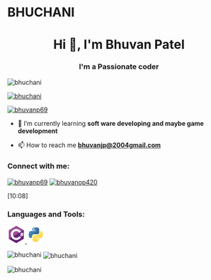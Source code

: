 # BHUCHANI<h1 align="center">Hi :wave:, I'm Bhuvan Patel</h1>
<h3 align="center">I'm a Passionate coder</h3>

<p align="left"> <img src="https://komarev.com/ghpvc/?username=bhuchani&label=Profile%20views&color=0e75b6&style=flat&" alt="bhuchani" /> </p>

<p align="left"> <a href="https://github.com/ryo-ma/github-profile-trophy"><img src="https://github-profile-trophy.vercel.app/?username=bhuchani&theme=radical" alt="bhuchani" /></a> </p>

<p align="left"> <a href="https://twitter.com/bhuvanp69" target="blank"><img src="https://img.shields.io/twitter/follow/bhuvanp69?logo=twitter&style=for-the-badge" alt="bhuvanp69" /></a> </p>

- :seedling: I’m currently learning **soft ware developing and maybe game development**

- :mailbox: How to reach me **bhuvanjp@2004gmail.com**

<h3 align="left">Connect with me:</h3>
<p align="left">
<a href="https://twitter.com/bhuvanp69" target="blank"><img align="center" src="https://raw.githubusercontent.com/rahuldkjain/github-profile-readme-generator/master/src/images/icons/Social/twitter.svg" alt="bhuvanp69" height="30" width="40" /></a>
<a href="https://instagram.com/bhuvanop420" target="blank"><img align="center" src="https://raw.githubusercontent.com/rahuldkjain/github-profile-readme-generator/master/src/images/icons/Social/instagram.svg" alt="bhuvanop420" height="30" width="40" /></a>
</p>
[10:08]
<h3 align="left">Languages and Tools:</h3>
<p align="left"> <a href="https://www.w3schools.com/cs/" target="_blank"> <img src="https://raw.githubusercontent.com/devicons/devicon/master/icons/csharp/csharp-original.svg" alt="csharp" width="40" height="40"/> </a> <a href="https://www.python.org" target="_blank"> <img src="https://raw.githubusercontent.com/devicons/devicon/master/icons/python/python-original.svg" alt="python" width="40" height="40"/> </a> </p>

<p><img align="left" src="https://github-readme-stats.vercel.app/api/top-langs?username=bhuchani&show_icons=true&locale=en&layout=compact&theme=radical" alt="bhuchani" /></p>

<p>&nbsp;<img align="center" src="https://github-readme-stats.vercel.app/api?username=bhuchani&show_icons=true&locale=en&theme=radical" alt="bhuchani" /></p>

<p><img align="center" src="https://github-readme-streak-stats.herokuapp.com/?user=bhuchani&theme=radical" alt="bhuchani" /></p>
